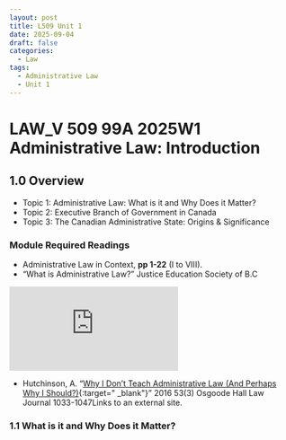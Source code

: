 ```yaml
---
layout: post
title: L509 Unit 1
date: 2025-09-04
draft: false
categories:
  - Law
tags:
  - Administrative Law
  - Unit 1
---
```


# LAW_V 509 99A 2025W1 Administrative Law: Introduction

## 1.0 Overview

- Topic 1: Administrative Law: What is it and Why Does it Matter?
- Topic 2: Executive Branch of Government in Canada
- Topic 3: The Canadian Administrative State: Origins & Significance

### Module Required Readings

- Administrative Law in Context, **pp 1-22** (I to VIII).
- “What is Administrative Law?” Justice Education Society of B.C

<div class="videoWrapper">
    <!-- Copy & Pasted from YouTube -->
    <iframe src="https://www.youtube.com/embed/2RwiOrYbBUA" frameborder="0" allowfullscreen></iframe>
</div>

- Hutchinson, A. “[Why I Don’t Teach Administrative Law (And Perhaps Why I Should?)](https://digitalcommons.osgoode.yorku.ca/cgi/viewcontent.cgi?article=3044&context=ohlj){:target=" \_blank"}” 2016 53(3) Osgoode Hall Law Journal 1033-1047Links to an external site.


### 1.1 What is it and Why Does it Matter?

